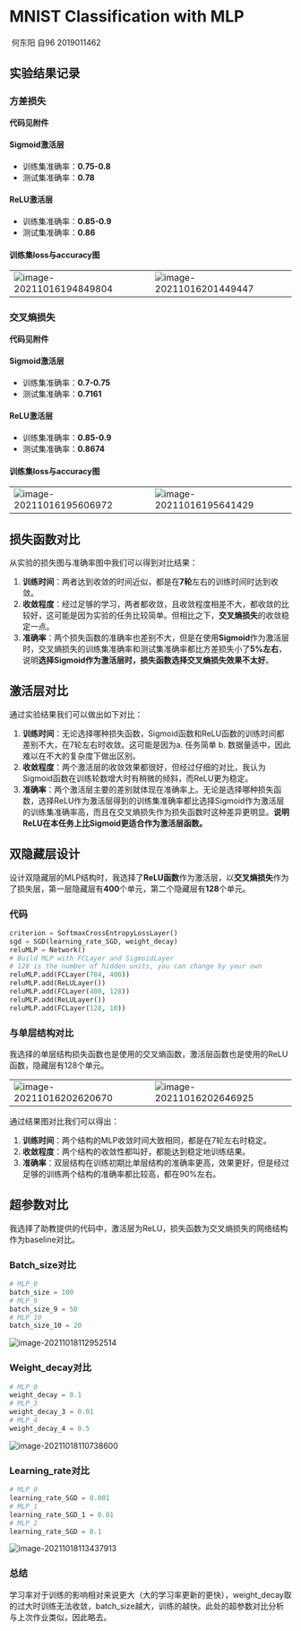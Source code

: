 # MNIST Classification with MLP

​																何东阳 自96 2019011462

## 实验结果记录

### 方差损失

**代码见附件**

#### Sigmoid激活层

- 训练集准确率：**0.75-0.8**
- 测试集准确率：**0.78**

#### ReLU激活层

- 训练集准确率：**0.85-0.9**
- 测试集准确率：**0.86**

#### 训练集loss与accuracy图

<table>
    <tr>
        <td>
        <img src="report.assets/image-20211016194849804.png" alt="image-20211016194849804" style="zoom:100%;" />
        </td>
    	<td>
        <img src="report.assets/image-20211016201449447.png" alt="image-20211016201449447" style="zoom:100%;" />
        </td>
    </tr>
</table>

### 交叉熵损失

**代码见附件**

#### Sigmoid激活层

- 训练集准确率：**0.7-0.75**
- 测试集准确率：**0.7161**

#### ReLU激活层

- 训练集准确率：**0.85-0.9**
- 测试集准确率：**0.8674**

#### 训练集loss与accuracy图

<table>
    <tr>
        <td>
        <img src="report.assets/image-20211016195606972.png" alt="image-20211016195606972" style="zoom:100%;" />
        </td>
    	<td>
         <img src="report.assets/image-20211016195641429.png" alt="image-20211016195641429" style="zoom:100%;" />
        </td>
    </tr>
</table>

## 损失函数对比

从实验的损失图与准确率图中我们可以得到对比结果：

1. **训练时间**：两者达到收敛的时间近似，都是在**7轮**左右的训练时间时达到收敛。
2. **收敛程度**：经过足够的学习，两者都收敛，且收敛程度相差不大，都收敛的比较好，这可能是因为实验的任务比较简单。但相比之下，**交叉熵损失**的收敛稳定一点。
3. **准确率**：两个损失函数的准确率也差别不大，但是在使用**Sigmoid**作为激活层时，交叉熵损失的训练集准确率和测试集准确率都比方差损失小了**5%左右**，说明**选择Sigmoid作为激活层时，损失函数选择交叉熵损失效果不太好**。

## 激活层对比

通过实验结果我们可以做出如下对比：

1. **训练时间**：无论选择哪种损失函数，Sigmoid函数和ReLU函数的训练时间都差别不大，在7轮左右时收敛。这可能是因为a. 任务简单 b. 数据量适中，因此难以在不大的复杂度下做出区别。
2. **收敛程度**：两个激活层的收敛效果都很好，但经过仔细的对比，我认为Sigmoid函数在训练轮数增大时有稍微的倾斜，而ReLU更为稳定。
3. **准确率**：两个激活层主要的差别就体现在准确率上。无论是选择哪种损失函数，选择ReLU作为激活层得到的训练集准确率都比选择Sigmoid作为激活层的训练集准确率高，而且在交叉熵损失作为损失函数时这种差异更明显。**说明ReLU在本任务上比Sigmoid更适合作为激活层函数。**

## 双隐藏层设计

设计双隐藏层的MLP结构时，我选择了**ReLU函数**作为激活层，以**交叉熵损失**作为了损失层，第一层隐藏层有**400**个单元，第二个隐藏层有**128**个单元。

### 代码

```python
criterion = SoftmaxCrossEntropyLossLayer()
sgd = SGD(learning_rate_SGD, weight_decay)
reluMLP = Network()
# Build MLP with FCLayer and SigmoidLayer
# 128 is the number of hidden units, you can change by your own
reluMLP.add(FCLayer(784, 400))
reluMLP.add(ReLULayer())
reluMLP.add(FCLayer(400, 128))
reluMLP.add(ReLULayer())
reluMLP.add(FCLayer(128, 10))
```

### 与单层结构对比

我选择的单层结构损失函数也是使用的交叉熵函数，激活层函数也是使用的ReLU函数，隐藏层有128个单元。

<table>
    <tr>
        <td>
        <img src="report.assets/image-20211016202620670.png" alt="image-20211016202620670" style="zoom:100%;" />
        </td>
    	<td>
      <img src="report.assets/image-20211016202646925.png" alt="image-20211016202646925" style="zoom:100%;" />
        </td>
    </tr>
</table>

通过结果图对比我们可以得出：

1. **训练时间**：两个结构的MLP收敛时间大致相同，都是在7轮左右时稳定。
2. **收敛程度**：两个结构的收敛性都叫好，都能达到稳定地训练结果。
3. **准确率**：双层结构在训练初期比单层结构的准确率更高，效果更好，但是经过足够的训练两个结构的准确率都比较高，都在90%左右。

## 超参数对比

我选择了助教提供的代码中，激活层为ReLU，损失函数为交叉熵损失的网络结构作为baseline对比。

### Batch_size对比

```python
# MLP_0
batch_size = 100
# MLP_9
batch_size_9 = 50
# MLP_10
batch_size_10 = 20
```



![image-20211018112952514](report.assets/image-20211018112952514.png)

### Weight_decay对比

```python
# MLP_0
weight_decay = 0.1
# MLP_3
weight_decay_3 = 0.01
# MLP_4
weight_decay_4 = 0.5
```



![image-20211018110738600](report.assets/image-20211018110738600.png)

### Learning_rate对比

```python
# MLP_0
learning_rate_SGD = 0.001
# MLP_1
learning_rate_SGD_1 = 0.01
# MLP_2
learning_rate_SGD = 0.1
```



![image-20211018113437913](report.assets/image-20211018113437913.png)

### 总结

学习率对于训练的影响相对来说更大（大的学习率更新的更快），weight_decay取的过大时训练无法收敛，batch_size越大，训练的越快。此处的超参数对比分析与上次作业类似，因此略去。
